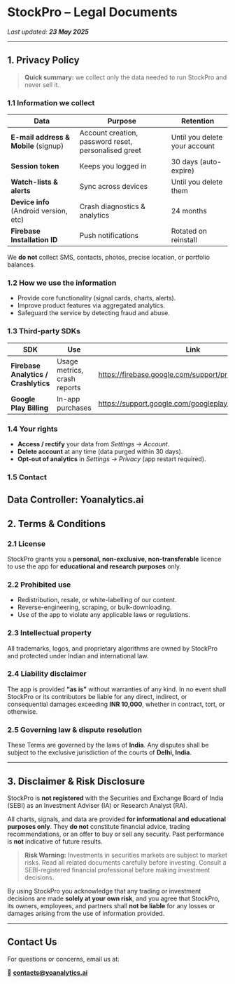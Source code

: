 # StockPro – Legal Documents
_Last updated: **23 May 2025**_

---

## 1. Privacy Policy

> **Quick summary:** we collect only the data needed to run StockPro and never sell it.

### 1.1 Information we collect

| Data                                   | Purpose                                               | Retention                     |
|----------------------------------------|-------------------------------------------------------|-------------------------------|
| **E-mail address & Mobile** (signup) | Account creation, password reset, personalised greet  | Until you delete your account |
| **Session token**                      | Keeps you logged in                                   | 30 days (auto-expire)         |
| **Watch-lists & alerts**               | Sync across devices                                   | Until you delete them         |
| **Device info** (Android version, etc) | Crash diagnostics & analytics                         | 24 months                     |
| **Firebase Installation ID**           | Push notifications                                    | Rotated on reinstall          |

We **do not** collect SMS, contacts, photos, precise location, or portfolio balances.

### 1.2 How we use the information
* Provide core functionality (signal cards, charts, alerts).  
* Improve product features via aggregated analytics.  
* Safeguard the service by detecting fraud and abuse.  

### 1.3 Third-party SDKs

| SDK                       | Use                          | Link                                              |
|---------------------------|------------------------------|---------------------------------------------------|
| **Firebase Analytics / Crashlytics** | Usage metrics, crash reports | <https://firebase.google.com/support/privacy> |
| **Google Play Billing**              | In-app purchases              | <https://support.google.com/googleplay/answer/2851610> |

### 1.4 Your rights
* **Access / rectify** your data from *Settings → Account*.  
* **Delete account** at any time (data purged within 30 days).  
* **Opt-out of analytics** in *Settings → Privacy* (app restart required).  

### 1.5 Contact  
**Data Controller:** Yoanalytics.ai
---

## 2. Terms & Conditions

### 2.1 License
StockPro grants you a **personal, non-exclusive, non-transferable** licence to use the app for **educational and research purposes** only.

### 2.2 Prohibited use
* Redistribution, resale, or white-labelling of our content.  
* Reverse-engineering, scraping, or bulk-downloading.  
* Use of the app to violate any applicable laws or regulations.  

### 2.3 Intellectual property
All trademarks, logos, and proprietary algorithms are owned by StockPro and protected under Indian and international law.

### 2.4 Liability disclaimer
The app is provided **“as is”** without warranties of any kind. In no event shall StockPro or its contributors be liable for any direct, indirect, or consequential damages exceeding **INR 10,000**, whether in contract, tort, or otherwise.

### 2.5 Governing law & dispute resolution
These Terms are governed by the laws of **India**. Any disputes shall be subject to the exclusive jurisdiction of the courts of **Delhi, India**.

---

## 3. Disclaimer & Risk Disclosure

StockPro is **not registered** with the Securities and Exchange Board of India (SEBI) as an Investment Adviser (IA) or Research Analyst (RA).

All charts, signals, and data are provided **for informational and educational purposes only**. They **do not** constitute financial advice, trading recommendations, or an offer to buy or sell any security. Past performance is **not** indicative of future results.

> **Risk Warning:** Investments in securities markets are subject to market risks. Read all related documents carefully before investing. Consult a SEBI-registered financial professional before making investment decisions.

By using StockPro you acknowledge that any trading or investment decisions are made **solely at your own risk**, and you agree that StockPro, its owners, employees, and partners shall **not be liable** for any losses or damages arising from the use of information provided.

---
## Contact Us

For questions or concerns, email us at:

📧 **contacts@yoanalytics.ai**
